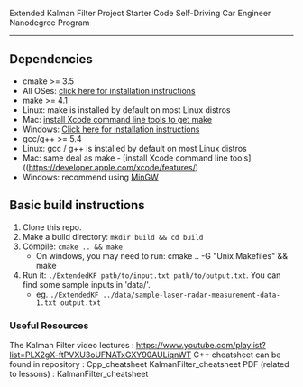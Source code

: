 Extended Kalman Filter Project Starter Code
Self-Driving Car Engineer Nanodegree Program

---

## Dependencies

* cmake >= 3.5
* All OSes: [click here for installation instructions](https://cmake.org/install/)
* make >= 4.1
 * Linux: make is installed by default on most Linux distros
 * Mac: [install Xcode command line tools to get make](https://developer.apple.com/xcode/features/)
 * Windows: [Click here for installation instructions](http://gnuwin32.sourceforge.net/packages/make.htm)
* gcc/g++ >= 5.4
 * Linux: gcc / g++ is installed by default on most Linux distros
 * Mac: same deal as make - [install Xcode command line tools]((https://developer.apple.com/xcode/features/)
 * Windows: recommend using [MinGW](http://www.mingw.org/)


## Basic build instructions

1. Clone this repo.
2. Make a build directory: ```mkdir build && cd build```
3. Compile: ```cmake .. && make```
    * On windows, you may need to run: cmake .. -G "Unix Makefiles" && make
4. Run it: ```./ExtendedKF path/to/input.txt path/to/output.txt```. You can find some sample inputs in 'data/'.
    * eg. ```./ExtendedKF ../data/sample-laser-radar-measurement-data-1.txt output.txt```

### Useful Resources

The Kalman Filter video lectures : https://www.youtube.com/playlist?list=PLX2gX-ftPVXU3oUFNATxGXY90AULiqnWT
C++ cheatsheet can be found in repository : Cpp_cheatsheet
KalmanFilter_cheatsheet PDF (related to lessons) : KalmanFilter_cheatsheet
